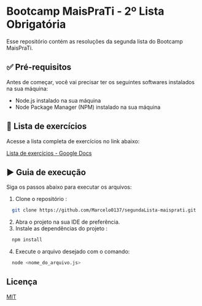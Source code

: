 
# Bootcamp MaisPraTi - 2º Lista Obrigatória

Esse repositório contém as resoluções da segunda lista do Bootcamp MaisPraTi.
 



## ✅ Pré-requisitos

Antes de começar, você vai precisar ter os seguintes softwares instalados na sua máquina:

- Node.js instalado na sua máquina
- Node Package Manager (NPM) instalado na sua máquina



## 📝 Lista de exercícios

Acesse a lista completa de exercícios no link abaixo:

[Lista de exercícios - Google Docs](https://docs.google.com/document/d/1ucfQR8FVV3TKIZJ0YS4jy6CmH8awsaiHsA0EOI_jiRM/edit?usp=sharing)


## ▶️ Guia de execução

Siga os passos abaixo para executar os arquivos:

1. Clone o repositório :
```bash
  git clone https://github.com/Marcelo0137/segundaLista-maisprati.git
```
2. Abra o projeto na sua IDE de preferência.
3.  Instale as dependências do projeto :
```bash
  npm install
```
4. Execute o arquivo desejado com o comando:
  
```bash
  node <nome_do_arquivo.js>
```
## Licença

[MIT](https://choosealicense.com/licenses/mit/)

